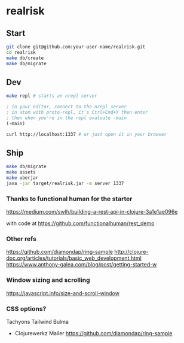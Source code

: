 # realrisk

## Start

```bash
git clone git@github.com:your-user-name/realrisk.git
cd realrisk
make db/create
make db/migrate
```

## Dev

```bash
make repl # starts an nrepl server
```

```clojure
; in your editor, connect to the nrepl server
; in atom with proto-repl, it's Ctrl+Cmd+Y then enter
; then when you're in the repl evaluate -main
(-main)
```

```bash
curl http://localhost:1337 # or just open it in your browser
```

## Ship
```bash
make db/migrate
make assets
make uberjar
java -jar target/realrisk.jar -m server 1337
```

### Thanks to functional human for the starter
https://medium.com/swlh/building-a-rest-api-in-clojure-3a1e1ae096e

with code at
https://github.com/functionalhuman/rest_demo

### Other refs
https://github.com/diamondap/ring-sample
http://clojure-doc.org/articles/tutorials/basic_web_development.html
https://www.anthony-galea.com/blog/post/getting-started-w

### Window sizing and scrolling
https://javascript.info/size-and-scroll-window

### CSS options?

Tachyons
Tailwind
Bulma

* Clojurewerkz Mailer https://github.com/diamondap/ring-sample